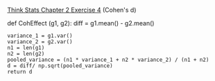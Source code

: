 [Think Stats Chapter 2 Exercise 4](http://greenteapress.com/thinkstats2/html/thinkstats2003.html#toc24) (Cohen's d)

>> 
def CohEffect (g1, g2):
    diff = g1.mean() - g2.mean()
    
    variance_1 = g1.var()
    variance_2 = g2.var()
    n1 = len(g1)
    n2 = len(g2)
    pooled_variance = (n1 * variance_1 + n2 * variance_2) / (n1 + n2)
    d = diff/ np.sqrt(pooled_variance)
    return d
    
